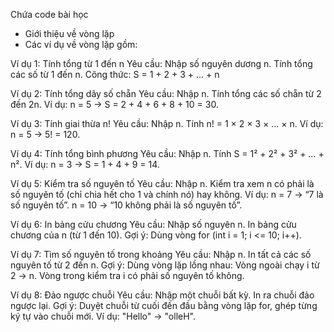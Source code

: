 Chứa code bài học
- Giới thiệu về vòng lặp
- Các ví dụ về vòng lặp gồm:

Ví dụ 1: Tính tổng từ 1 đến n
Yêu cầu:
Nhập số nguyên dương n.
Tính tổng các số từ 1 đến n.
Công thức:
S = 1 + 2 + 3 + ... + n

Ví dụ 2: Tính tổng dãy số chẵn
Yêu cầu:
Nhập n.
Tính tổng các số chẵn từ 2 đến 2n.
Ví dụ:
n = 5 → S = 2 + 4 + 6 + 8 + 10 = 30.

Ví dụ 3: Tính giai thừa n!
Yêu cầu:
Nhập n.
Tính n! = 1 × 2 × 3 × … × n.
Ví dụ:
n = 5 → 5! = 120.

Ví dụ 4: Tính tổng bình phương
Yêu cầu:
Nhập n.
Tính S = 1² + 2² + 3² + … + n².
Ví dụ:
n = 3 → S = 1 + 4 + 9 = 14.

Ví dụ 5: Kiểm tra số nguyên tố
Yêu cầu:
Nhập n.
Kiểm tra xem n có phải là số nguyên tố (chỉ chia hết cho 1 và chính nó) hay không.
Ví dụ:
n = 7 → “7 là số nguyên tố”.
n = 10 → “10 không phải là số nguyên tố”.

Ví dụ 6: In bảng cửu chương
Yêu cầu:
Nhập số nguyên n.
In bảng cửu chương của n (từ 1 đến 10).
Gợi ý:
Dùng vòng for (int i = 1; i <= 10; i++).

Ví dụ 7: Tìm số nguyên tố trong khoảng
Yêu cầu:
Nhập n.
In tất cả các số nguyên tố từ 2 đến n.
Gợi ý:
Dùng vòng lặp lồng nhau:
Vòng ngoài chạy i từ 2 → n.
Vòng trong kiểm tra i có phải số nguyên tố không.

Ví dụ 8: Đảo ngược chuỗi
Yêu cầu:
Nhập một chuỗi bất kỳ.
In ra chuỗi đảo ngược lại.
Gợi ý:
Duyệt chuỗi từ cuối đến đầu bằng vòng lặp for, ghép từng ký tự vào chuỗi mới.
Ví dụ:
"Hello" → "olleH".

